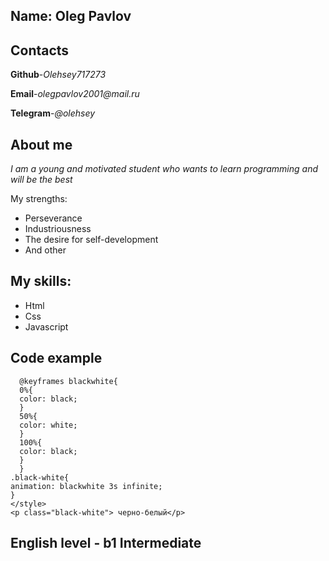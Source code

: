 ## Name: **Oleg Pavlov**

## Contacts
**Github**-_Olehsey717273_

**Email**-_olegpavlov2001@mail.ru_

**Telegram**-_@olehsey_

## About me
_I am a young and motivated student who wants to learn programming and will be the best_

My strengths:
* Perseverance
* Industriousness
* The desire for self-development
* And other

## My skills:
* Html
* Css
* Javascript

## Code example
```<style>
  @keyframes blackwhite{
  0%{
  color: black;
  }
  50%{
  color: white;
  }
  100%{
  color: black;
  }
  }
.black-white{
animation: blackwhite 3s infinite;
}
</style>
<p class="black-white"> черно-белый</p>
```
## English level - b1 Intermediate